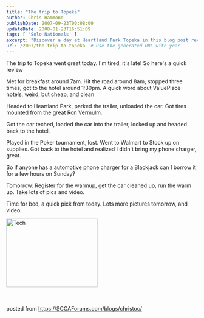 ```yaml
---
title: "The trip to Topeka"
author: Chris Hammond
publishDate: 2007-09-23T00:08:00
updateDate: 2008-01-23T16:51:09
tags: [ 'Solo Nationals' ]
excerpt: "Discover a day at Heartland Park Topeka in this blog post review. From breakfast to poker tournament and Walmart run - stay tuned for race day action!"
url: /2007/the-trip-to-topeka  # Use the generated URL with year
---
```

<P>The trip to Topeka went great today. I'm tired, it's late! So here's a quick review</P> <P>Met for breakfast around 7am. Hit the road around 8am, stopped three times, got to the hotel around 1:30pm. A quick word about ValuePlace hotels, weird, but cheap, and clean</P> <P>Headed to Heartland Park, parked the trailer, unloaded the car. Got tires mounted from the great Ron Vermulm.</P> <P>Got the car teched, loaded the car into the trailer, locked up and headed back to the hotel.</P> <P>Played in the Poker tournament, lost. Went to Walmart to Stock up on supplies. Got back to the hotel and realized I didn't bring my phone charger, great.</P> <P>So if anyone has a automotive phone charger for a Blackjack can I borrow it for a few hours on Sunday?</P> <P>Tomorrow: Register for the warmup, get the car cleaned up, run the warm up. Take lots of pics and video.</P> <P>Time for bed, a quick pick from today. Lots more pictures tomorrow, and video.</P> <P><A href="https://www.flickr.com/photos/chammond/1425474977/"><IMG height=180 alt=Tech src="https://farm2.static.flickr.com/1321/1425474977_b5260e693c_m.jpg" width=240></A>&nbsp;</P> <P mce_keep="true">&nbsp;</P> posted from <a href="https://SCCAForums.com/blogs/christoc/">https://SCCAForums.com/blogs/christoc/</a>


